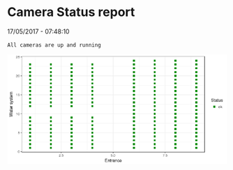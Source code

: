 Camera Status report
================
17/05/2017 - 07:48:10

    All cameras are up and running

![](camreport_files/figure-markdown_github/unnamed-chunk-2-1.png)
